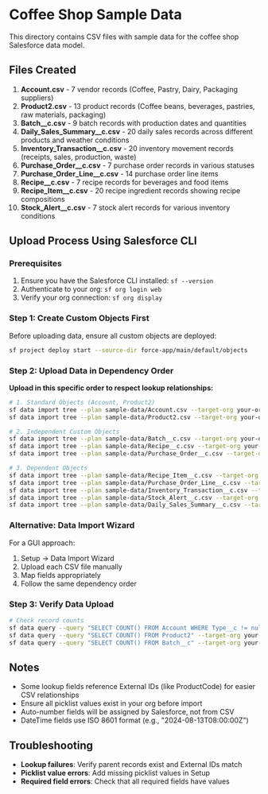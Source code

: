# Coffee Shop Sample Data

This directory contains CSV files with sample data for the coffee shop Salesforce data model.

## Files Created

1. **Account.csv** - 7 vendor records (Coffee, Pastry, Dairy, Packaging suppliers)
2. **Product2.csv** - 13 product records (Coffee beans, beverages, pastries, raw materials, packaging)
3. **Batch__c.csv** - 9 batch records with production dates and quantities
4. **Daily_Sales_Summary__c.csv** - 20 daily sales records across different products and weather conditions
5. **Inventory_Transaction__c.csv** - 20 inventory movement records (receipts, sales, production, waste)
6. **Purchase_Order__c.csv** - 7 purchase order records in various statuses
7. **Purchase_Order_Line__c.csv** - 14 purchase order line items
8. **Recipe__c.csv** - 7 recipe records for beverages and food items
9. **Recipe_Item__c.csv** - 20 recipe ingredient records showing recipe compositions
10. **Stock_Alert__c.csv** - 7 stock alert records for various inventory conditions

## Upload Process Using Salesforce CLI

### Prerequisites
1. Ensure you have the Salesforce CLI installed: `sf --version`
2. Authenticate to your org: `sf org login web`
3. Verify your org connection: `sf org display`

### Step 1: Create Custom Objects First
Before uploading data, ensure all custom objects are deployed:
```bash
sf project deploy start --source-dir force-app/main/default/objects
```

### Step 2: Upload Data in Dependency Order

**Upload in this specific order to respect lookup relationships:**

```bash
# 1. Standard Objects (Account, Product2)
sf data import tree --plan sample-data/Account.csv --target-org your-org-alias
sf data import tree --plan sample-data/Product2.csv --target-org your-org-alias

# 2. Independent Custom Objects
sf data import tree --plan sample-data/Batch__c.csv --target-org your-org-alias
sf data import tree --plan sample-data/Recipe__c.csv --target-org your-org-alias
sf data import tree --plan sample-data/Purchase_Order__c.csv --target-org your-org-alias

# 3. Dependent Objects
sf data import tree --plan sample-data/Recipe_Item__c.csv --target-org your-org-alias
sf data import tree --plan sample-data/Purchase_Order_Line__c.csv --target-org your-org-alias
sf data import tree --plan sample-data/Inventory_Transaction__c.csv --target-org your-org-alias
sf data import tree --plan sample-data/Stock_Alert__c.csv --target-org your-org-alias
sf data import tree --plan sample-data/Daily_Sales_Summary__c.csv --target-org your-org-alias
```

### Alternative: Data Import Wizard
For a GUI approach:
1. Setup → Data Import Wizard
2. Upload each CSV file manually
3. Map fields appropriately
4. Follow the same dependency order

### Step 3: Verify Data Upload
```bash
# Check record counts
sf data query --query "SELECT COUNT() FROM Account WHERE Type__c != null" --target-org your-org-alias
sf data query --query "SELECT COUNT() FROM Product2" --target-org your-org-alias
sf data query --query "SELECT COUNT() FROM Batch__c" --target-org your-org-alias
```

## Notes
- Some lookup fields reference External IDs (like ProductCode) for easier CSV relationships
- Ensure all picklist values exist in your org before import
- Auto-number fields will be assigned by Salesforce, not from CSV
- DateTime fields use ISO 8601 format (e.g., "2024-08-13T08:00:00Z")

## Troubleshooting
- **Lookup failures**: Verify parent records exist and External IDs match
- **Picklist value errors**: Add missing picklist values in Setup
- **Required field errors**: Check that all required fields have values
